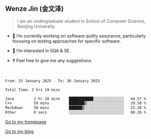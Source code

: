 ## Wenze Jin (金文泽)

> I am an undergraduate student in School of Computer Science, Nanjing University.

- 🔭 I’m currently working on software quility assurance, particularly focusing on testing approaches for specific software.
  
- 🌱 I’m interested in SQA & SE.
  
- ❓ Feel free to give me any suggestions.  

<br>  

<!--START_SECTION:waka-->

```txt
From: 23 January 2025 - To: 30 January 2025

Total Time: 3 hrs 19 mins

Java         1 hr 28 mins    ███████████░░░░░░░░░░░░░░   44.57 %
C++          59 mins         ███████▒░░░░░░░░░░░░░░░░░   29.58 %
Markdown     50 mins         ██████▒░░░░░░░░░░░░░░░░░░   25.28 %
Other        0 secs          ░░░░░░░░░░░░░░░░░░░░░░░░░   00.26 %
```

<!--END_SECTION:waka-->

[Go to my homepage](https://wenzejin.github.io)

[Go to my blog](https://wenzejin.notion.site/Wenze-Jin-s-Blog-1635e9fa7b6d80b3adcedfacc74aa717?pvs=4)
